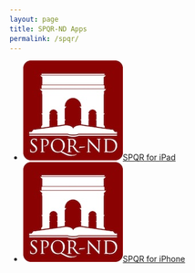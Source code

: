 ```yaml
---
layout: page
title: SPQR-ND Apps
permalink: /spqr/
---
```


<ul class="app-list">
  <li class="app spqr-ipad">
    <a class="app-link" href="https://itunes.apple.com/us/app/spqr-nd/id908746471">
      <img alt="App icon, Roman arch over an open book. Captioned with SPQR-ND" class="app-icon" src="/images/app-icon-spqr-nd-ipad.jpg"><span class="app-name">SPQR for iPad</span>
    </a>
  </li>
  <li class="app spqr-iphone">
    <a class="app-link" href="https://itunes.apple.com/us/app/spqr-nd-for-iphone/id932396810">
      <img alt="App icon, Roman arch over an open book. Captioned with SPQR-ND" class="app-icon" src="/images/app-icon-spqr-nd-ipad.jpg"><span class="app-name">SPQR for iPhone</span>
    </a>
  </li>
</ul>
